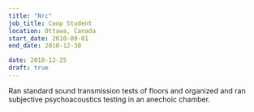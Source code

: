 ```yaml
---
title: "Nrc"
job_title: Coop Student
location: Ottawa, Canada
start_date: 2010-09-01
end_date: 2010-12-30

date: 2010-12-25
draft: true
---
```


Ran standard sound transmission tests of floors and organized and ran subjective psychoacoustics testing in an anechoic chamber.